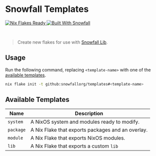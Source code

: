 # Snowfall Templates

<a href="https://nixos.wiki/wiki/Flakes" target="_blank">
	<img alt="Nix Flakes Ready" src="https://img.shields.io/static/v1?logo=nixos&logoColor=d8dee9&label=Nix%20Flakes&labelColor=5e81ac&message=Ready&color=d8dee9&style=for-the-badge">
</a>
<a href="https://github.com/snowfallorg/lib" target="_blank">
	<img alt="Built With Snowfall" src="https://img.shields.io/static/v1?logoColor=d8dee9&label=Built%20With&labelColor=5e81ac&message=Snowfall&color=d8dee9&style=for-the-badge">
</a>

<p>
<!--
	This paragraph is not empty, it contains an em space (UTF-8 8195) on the next line in order
	to create a gap in the page.
-->
  
</p>

> Create new flakes for use with [Snowfall Lib](https://github.com/snowfallorg/lib).

## Usage

Run the following command, replacing `<template-name>` with one of the [available templates](#available-templates).

```bash
nix flake init -t github:snowfallorg/templates#<template-name>
```

## Available Templates

| Name      | Description                                       |
|-----------|---------------------------------------------------|
| `system`  | A NixOS system and modules ready to modify.       |
| `package` | A Nix Flake that exports packages and an overlay. |
| `module`  | A Nix Flake that exports NixOS modules.           |
| `lib`     | A Nix Flake that exports a custom `lib`           |
